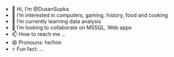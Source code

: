 - 👋 Hi, I’m @DusanSupka
- 👀 I’m interested in computers, gaming, history, food and cooking
- 🌱 I’m currently learning data analysis
- 💞️ I’m looking to collaborate on MSSQL, Web apps
- 📫 How to reach me ...
- 😄 Pronouns: he/him
- ⚡ Fun fact: ...

<!---
DusanSupka/DusanSupka is a ✨ special ✨ repository because its `README.md` (this file) appears on your GitHub profile.
You can click the Preview link to take a look at your changes.
--->
